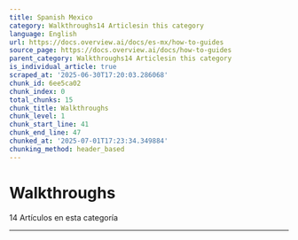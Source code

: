 ```yaml
---
title: Spanish Mexico
category: Walkthroughs14 Articlesin this category
language: English
url: https://docs.overview.ai/docs/es-mx/how-to-guides
source_page: https://docs.overview.ai/docs/how-to-guides
parent_category: Walkthroughs14 Articlesin this category
is_individual_article: true
scraped_at: '2025-06-30T17:20:03.286068'
chunk_id: 6ee5ca02
chunk_index: 0
total_chunks: 15
chunk_title: Walkthroughs
chunk_level: 1
chunk_start_line: 41
chunk_end_line: 47
chunked_at: '2025-07-01T17:23:34.349884'
chunking_method: header_based
---
```


# Walkthroughs

14 Artículos  en esta categoría

* * *
